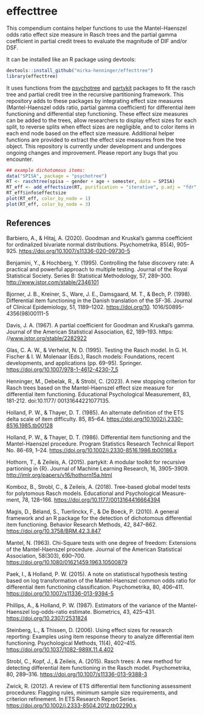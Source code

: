 # effecttree

This compendium contains helper functions to use the Mantel-Haenszel odds ratio effect size measure in Rasch trees and the partial gamma coefficient in partial credit trees to evaluate the magnitude of DIF and/or DSF.

It can be installed like an R package using devtools: 
``` r
devtools::install_github("mirka-henninger/effecttree")
library(effecttree)
```

It uses functions from the [psychotree](https://github.com/cran/psychotree/) and [partykit](https://github.com/cran/partykit) packages to fit the rasch tree and partial credit tree in the recursive partitioning framework. This repository adds to these packages by integrating effect size measures (Mantel-Haenszel odds ratio, partial gamma coefficient) for differential item functioning and differential step functioning. These effect size measures can be added to the trees, allow researchers to display effect sizes for each split, to reverse splits when effect sizes are negligible, and to color items in each end node based on the effect size measure. Additional helper functions are provided to extract the effect size measures from the tree object. This repository is currently under development and undergoes ongoing changes and improvement. Please report any bugs that you encounter. 

``` r
## example dichotomous items: 
data("SPISA", package = "psychotree")
RT <- raschtree(spisa ~ gender + age + semester, data = SPISA)
RT_eff <- add_effectsize(RT, purification = "iterative", p.adj = "fdr", reverse_splits = FALSE, direction = "topdown")
RT_eff$info$effectsize
plot(RT_eff, color_by_node = 1)
plot(RT_eff, color_by_node = 3)
```

## References
Barbiero, A., & Hitaj, A. (2020). Goodman and Kruskal’s gamma coefficient for ordinalized bivariate normal distributions. Psychometrika, 85(4), 905–925. https://doi.org/10.1007/s11336-020-09730-5

Benjamini, Y., & Hochberg, Y. (1995). Controlling the false discovery rate: A practical and powerful approach to multiple testing. Journal of the Royal Statistical Society. Series B: Statistical Methodology, 57, 289–300. http://www.jstor.com/stable/2346101

Bjorner, J. B., Kreiner, S., Ware, J. E., Damsgaard, M. T., & Bech, P. (1998). Differential item functioning in the Danish translation of the SF-36. Journal of Clinical Epidemiology, 51, 1189–1202. https://doi.org/10. 1016/S0895-4356(98)00111-5

Davis, J. A. (1967). A partial coefficient for Goodman and Kruskal’s gamma. Journal of the American Statistical Association, 62, 189–193. https: //www.jstor.org/stable/2282922

Glas, C. A. W., & Verhelst, N. D. (1995). Testing the Rasch model. In G. H. Fischer & I. W. Molenaar (Eds.), Rasch models: Foundations, recent developments, and applications (pp. 69–95). Springer. https://doi.org/10.1007/978-1-4612-4230-7_5

Henninger, M., Debelak, R., & Strobl, C. (2023). A new stopping criterion for Rasch trees based on the Mantel-Haenszel effect size measure for differential item functioning. Educational Psychological Measurement, 83, 181-212. doi:10.1177/ 00131644221077135.

Holland, P. W., & Thayer, D. T. (1985). An alternate definition of the ETS delta scale of item difficulty. 85, 85–64. https://doi.org/10.1002/j.2330-8516.1985.tb00128

Holland, P. W., & Thayer, D. T. (1986). Differential item functioning and the Mantel-Haenszel procedure. Program Statistics Research Technical Report No. 86-69, 1–24. https://doi.org/10.1002/j.2330-8516.1986.tb00186.x

Hothorn, T., & Zeileis, A. (2015). partykit: A modular toolkit for recursive partioning in {R}. Journal of Machine Learning Research, 16, 3905–3909. http://jmlr.org/papers/v16/hothorn15a.html

Komboz, B., Strobl, C., & Zeileis, A. (2018). Tree-based global model tests for polytomous Rasch models. Educational and Psychological Measure- ment, 78, 128–166. https://doi.org/10.1177/0013164416664394

Magis, D., Béland, S., Tuerlinckx, F., & De Boeck, P. (2010). A general framework and an R package for the detection of dichotomous differential item functioning. Behavior Research Methods, 42, 847–862. https://doi.org/10.3758/BRM.42.3.847

Mantel, N. (1963). Chi-Square tests with one degree of freedom: Extensions of the Mantel-Haenszel procedure. Journal of the American Statistical Association, 58(303), 690–700. https://doi.org/10.1080/01621459.1963.10500879

Paek, I., & Holland, P. W. (2015). A note on statistiscal hypothesis testing based on log transformation of the Mantel-Haenszel common odds ratio for differential item functioning classification. Psychometrika, 80, 406–411. https://doi.org/10.1007/s11336-013-9394-5

Phillips, A., & Holland, P. W. (1987). Estimators of the variance of the Mantel-Haenszel log-odds-ratio estimate. Biometrics, 43, 425–431. https://doi.org/10.2307/2531824

Steinberg, L., & Thissen, D. (2006). Using effect sizes for research reporting: Examples using item response theory to analyze differential item functioning. Psychological Methods, 11(4), 402–415. https://doi.org/10.1037/1082-989X.11.4.402

Strobl, C., Kopf, J., & Zeileis, A. (2015). Rasch trees: A new method for detecting differential item functioning in the Rasch model. Psychometrika, 80, 289–316. https://doi.org/10.1007/s11336-013-9388-3

Zwick, R. (2012). A review of ETS differential item functioning assessment procedures: Flagging rules, minimum sample size requirements, and criterion refinement. In ETS Research Report Series. https://doi.org/10.1002/j.2333-8504.2012.tb02290.x

